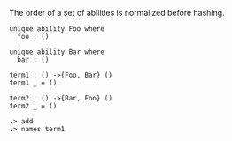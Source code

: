 The order of a set of abilities is normalized before hashing.

```unison
unique ability Foo where
  foo : ()

unique ability Bar where
  bar : ()

term1 : () ->{Foo, Bar} ()
term1 _ = ()

term2 : () ->{Bar, Foo} ()
term2 _ = ()
```

```ucm
.> add
.> names term1
```
